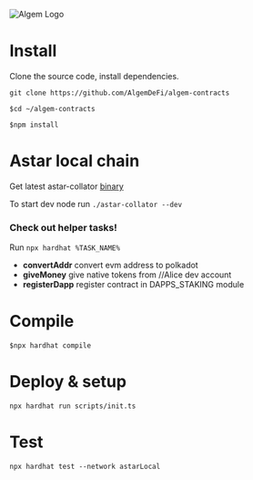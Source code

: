 ![Algem Logo](https://github.com/DippyArtu/algem/blob/main/pics/logo-alpha.png?raw=true)

# Install
Clone the source code, install dependencies.

```git clone https://github.com/AlgemDeFi/algem-contracts```

```$cd ~/algem-contracts```

```$npm install```

# Astar local chain
Get latest astar-collator [binary](https://github.com/AstarNetwork/Astar/releases)

To start dev node run
```./astar-collator --dev```

### Check out helper tasks!
Run ```npx hardhat %TASK_NAME%```
* **convertAddr** convert evm address to polkadot
* **giveMoney** give native tokens from //Alice dev account
* **registerDapp** register contract in DAPPS_STAKING module

# Compile
```$npx hardhat compile```

# Deploy & setup
```npx hardhat run scripts/init.ts```


# Test
```npx hardhat test --network astarLocal```

